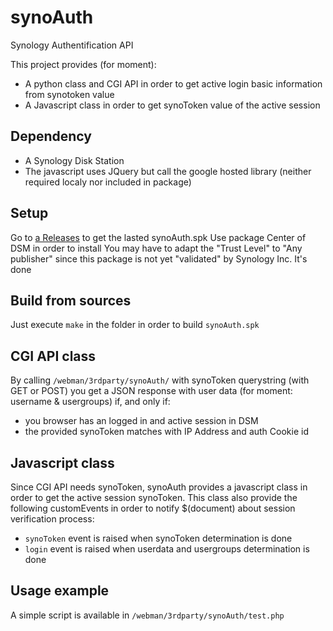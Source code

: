# synoAuth
Synology Authentification API

This project provides (for moment):
- A python class and CGI API in order to get active login basic information from synotoken value
- A Javascript class in order to get synoToken value of the active session

## Dependency
- A Synology Disk Station
- The javascript uses JQuery but call the google hosted library (neither required localy nor included in package) 

## Setup
Go to [a Releases](https://github.com/kavod/synoAuth/releases) to get the lasted synoAuth.spk
Use package Center of DSM in order to install
You may have to adapt the "Trust Level" to "Any publisher" since this package is not yet "validated" by Synology Inc.
It's done

## Build from sources
Just execute ```make``` in the folder in order to build ```synoAuth.spk```

## CGI API class
By calling ```/webman/3rdparty/synoAuth/``` with synoToken querystring (with GET or POST) you get a JSON response with user data (for moment: username & usergroups) if, and only if:
- you browser has an logged in and active session in DSM
- the provided synoToken matches with IP Address and auth Cookie id
 
## Javascript class
Since CGI API needs synoToken, synoAuth provides a javascript class in order to get the active session synoToken.
This class also provide the following customEvents in order to notify $(document) about session verification process:
- ```synoToken``` event is raised when synoToken determination is done
- ```login``` event is raised when userdata and usergroups determination is done

## Usage example
A simple script is available in ```/webman/3rdparty/synoAuth/test.php```
